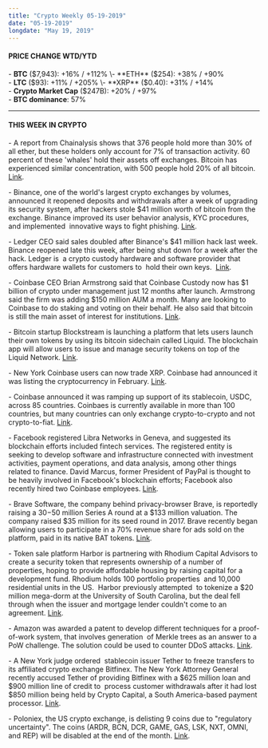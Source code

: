 ```yaml
---
title: "Crypto Weekly 05-19-2019"
date: "05-19-2019"
longdate: "May 19, 2019"
---
```


#### **PRICE CHANGE WTD/YTD**

\- **BTC** ($7,943): +16% / +112%  
\- **ETH** ($254): +38% / +90%  
\- **LTC** ($93): +11% / +205%  
\- **XRP** ($0.40): +31% / +14%  
\- **Crypto Market Cap** ($247B): +20% / +97%  
\- **BTC dominance**: 57%



---

#### **THIS WEEK IN CRYPTO**

\- A report from Chainalysis shows that 376 people hold more than 30% of all ether, but these holders only account for 7% of transaction activity. 60 percent of these 'whales' hold their assets off exchanges. Bitcoin has experienced similar concentration, with 500 people hold 20% of all bitcoin. [Link](https://blog.chainalysis.com/reports/the-economic-impact-of-ether-whales). 

\- Binance, one of the world's largest crypto exchanges by volumes, announced it reopened deposits and withdrawals after a week of upgrading its security system, after hackers stole $41 million worth of bitcoin from the exchange. Binance improved its user behavior analysis, KYC procedures, and implemented  innovative ways to fight phishing. [Link](https://www.theblockcrypto.com/tiny/binance-reopens-withdrawals-and-deposits-a-week-after-41-million-hack-bitcoin/).   


\- Ledger CEO said sales doubled after Binance's $41 million hack last week. Binance reopened late this week, after being shut down for a week after the hack. Ledger is  a crypto custody hardware and software provider that offers hardware wallets for customers to  hold their own keys.  [Link](https://www.theblockcrypto.com/tiny/ledger-ceo-says-sales-doubled-after-binance-hack/).   


\- Coinbase CEO Brian Armstrong said that Coinbase Custody now has $1 billion of crypto under management just 12 months after launch. Armstrong said the firm was adding $150 million AUM a month. Many are looking to Coinbase to do staking and voting on their behalf. He also said that bitcoin is still the main asset of interest for institutions. [Link](https://www.coindesk.com/coinbase-custody-now-has-1-billion-of-crypto-under-management-ceo-says).   


\- Bitcoin startup Blockstream is launching a platform that lets users launch their own tokens by using its bitcoin sidechain called Liquid. The blockchain app will allow users to issue and manage security tokens on top of the Liquid Network. [Link](https://www.coindesk.com/blockstream-launches-security-token-platform-on-bitcoin-sidechain).   


\- New York Coinbase users can now trade XRP. Coinbase had announced it was listing the cryptocurrency in February. [Link](https://twitter.com/coinbase/status/1128048201964060672).    


\- Coinbase announced it was ramping up support of its stablecoin, USDC, across 85 countries. Coinbaes is currently available in more than 100 countries, but many countries can only exchange crypto-to-crypto and not crypto-to-fiat. [Link](https://techcrunch.com/2019/05/14/coinbase-adds-usdc-stablecoin-support-in-50-countries/).   


\- Facebook registered Libra Networks in Geneva, and suggested its blockchain efforts included fintech services. The registered entity is seeking to develop software and infrastructure connected with investment activities, payment operations, and data analysis, among other things related to finance. David Marcus, former President of PayPal is thought to be heavily involved in Facebook's blockchain efforts; Facebook also recently hired two Coinbase employees. [Link](https://www.reuters.com/article/us-facebook-switzerland-payments/facebook-forms-swiss-fintech-firm-with-payments-focus-idUSKCN1SN1ZT).   


\- Brave Software, the company behind privacy-browser Brave, is reportedly raising a $30-$50 million Series A round at a $133 million valuation. The company raised $35 million for its seed round in 2017. Brave recently began allowing users to participate in a 70% revenue share for ads sold on the platform, paid in its native BAT tokens. [Link](https://www.coindesk.com/brave-browser-to-raise-over-30-million-in-series-a-equity-round-sources?hootPostID=15e607ed56e07dfa5e926d9c16b2cee0).   


\- Token sale platform Harbor is partnering with Rhodium Capital Advisors to create a security token that represents ownership of a number of properties, hoping to provide affordable housing by raising capital for a development fund. Rhodium holds 100 portfolio properties  and 10,000 residential units in the US.  Harbor previously attempted  to tokenize a $20 million mega-dorm at the University of South Carolina, but the deal fell through when the issuer and mortgage lender couldn't come to an agreement. [Link](https://www.theblockcrypto.com/2019/05/15/harbor-partners-with-rhodium-for-another-go-at-bringing-tokens-to-real-estate/).   


\- Amazon was awarded a patent to develop different techniques for a proof-of-work system, that involves generation  of Merkle trees as an answer to a PoW challenge. The solution could be used to counter DDoS attacks. [Link](https://patents.justia.com/patent/10291408).   


\- A New York judge ordered  stablecoin issuer Tether to freeze transfers to its affiliated crypto exchange Bitfinex. The New York Attorney General recently accused Tether of providing Bitfinex with a $625 million loan and $900 million line of credit to  process customer withdrawals after it had lost $850 million being held by Crypto Capital, a South America-based payment processor. [Link](https://www.coindesk.com/tether-ordered-to-freeze-transfers-to-bitfinex-by-new-york-supreme-court).    


\- Poloniex, the US crypto exchange, is delisting 9 coins due to "regulatory uncertainty". The coins (ARDR, BCN, DCR, GAME, GAS, LSK, NXT, OMNI, and REP) will be disabled at the end of the month. [Link](https://medium.com/circle-trader/poloniex-to-stop-offering-trading-of-9-assets-to-us-customers-all-assets-remain-available-to-b4c5703c0e9).